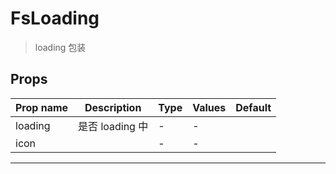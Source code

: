 # FsLoading

> loading 包装

## Props

| Prop name | Description     | Type | Values | Default |
| --------- | --------------- | ---- | ------ | ------- |
| loading   | 是否 loading 中 | -    | -      |         |
| icon      |                 | -    | -      |         |

---
